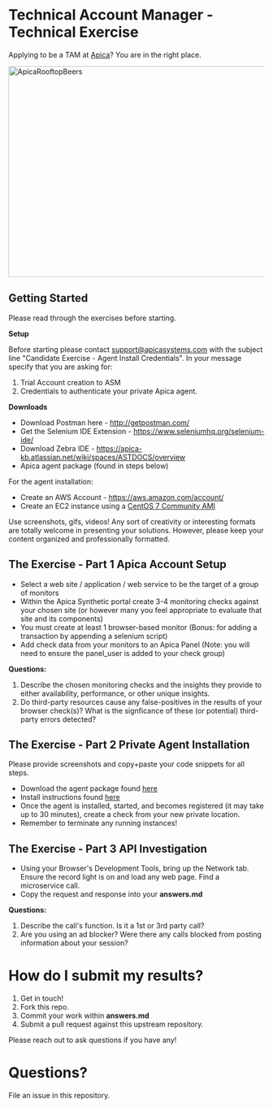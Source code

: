 # Technical Account Manager - Technical Exercise

Applying to be a TAM at [Apica](https://apicasystems.com)? You are in the right place. 

<img src="https://files.apicasystem.com/HiringEngineersUS/Apica+Rooftop+Meetup.jpeg" width="625px" height="415" alt="ApicaRooftopBeers" title="Apica Team on our Santa Monica rooftop">


## Getting Started

Please read through the exercises before starting.

**Setup**

Before starting please contact support@apicasystems.com with the subject line "Candidate Exercise - Agent Install Credentials".  In your message specify that you are asking for:
1) Trial Account creation to ASM 
2) Credentials to authenticate your private Apica agent.

**Downloads**

* Download Postman here - http://getpostman.com/
* Get the Selenium IDE Extension - https://www.seleniumhq.org/selenium-ide/
* Download Zebra IDE - https://apica-kb.atlassian.net/wiki/spaces/ASTDOCS/overview
* Apica agent package (found in steps below)

For the agent installation:
- Create an AWS Account - https://aws.amazon.com/account/
- Create an EC2 instance using a [CentOS 7 Community AMI](https://aws.amazon.com/marketplace/pp/B00O7WM7QW?ref=cns_srchrow)


Use screenshots, gifs, videos! Any sort of creativity or interesting formats are totally welcome in presenting your solutions.  However, please keep your content organized and professionally formatted.


## The Exercise - Part 1 Apica Account Setup

- Select a web site / application / web service to be the target of a group of monitors
- Within the Apica Synthetic portal create 3-4 monitoring checks against your chosen site (or however many you feel appropriate to evaluate that site and its components)
- You must create at least 1 browser-based monitor  (Bonus: for adding a transaction by appending a selenium script)
- Add check data from your monitors to an Apica Panel (Note: you will need to ensure the panel_user is added to your check group)

**Questions:**
1. Describe the chosen monitoring checks and the insights they provide to either availability, performance, or other unique insights.
2. Do third-party resources cause any false-positives in the results of your browser check(s)?  What is the signficance of these (or potential) third-party errors detected?


## The Exercise - Part 2 Private Agent Installation

Please provide screenshots and copy+paste your code snippets for all steps.

- Download the agent package found [here](https://apica-packages.s3.eu-central-1.amazonaws.com/current/asm-browser-agent/1.2.2/el/7/asm-browser-agent-1.2.2-1.el7.x86_64.rpm)
- Install instructions found [here](https://files.apicasystem.com/se/ASM+Agent+Installation+Manual+-+CentOS7.pdf)
- Once the agent is installed, started, and becomes registered (it may take up to 30 minutes), create a check from your new private location.
- Remember to terminate any running instances!



## The Exercise - Part 3 API Investigation

- Using your Browser's Development Tools, bring up the Network tab.  Ensure the record light is on and load any web page. Find a microservice call.
- Copy the request and response into your **answers.md** 

**Questions:**
1. Describe the call's function. Is it a 1st or 3rd party call?
2. Are you using an ad blocker?  Were there any calls blocked from posting information about your session?




# How do I submit my results?

1. Get in touch!
2. Fork this repo.
3. Commit your work within **answers.md**
4. Submit a pull request against this upstream repository.

Please reach out to ask questions if you have any!  

# Questions?
File an issue in this repository.









